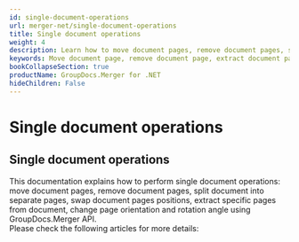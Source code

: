 ```yaml
---
id: single-document-operations
url: merger-net/single-document-operations
title: Single document operations
weight: 4
description: Learn how to move document pages, remove document pages, split document into separate pages, swap document pages positions, extract specific pages from document, change page orientation and rotate page using GroupDocs.Merger.
keywords: Move document page, remove document page, extract document page, swap document pages, change page orientation, rotate pages
bookCollapseSection: true
productName: GroupDocs.Merger for .NET
hideChildren: False
---
```


# Single document operations


## Single document operations

This documentation explains how to perform single document operations: move document pages, remove document pages, split document into separate pages, swap document pages positions, extract specific pages from document, change page orientation and rotation angle using GroupDocs.Merger API.  
Please check the following articles for more details:

